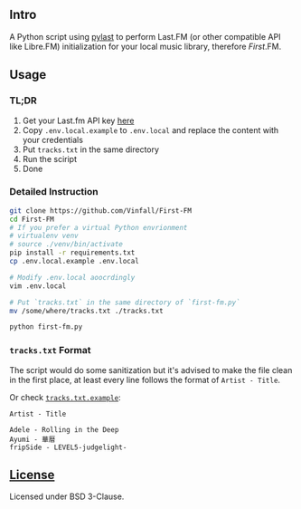 ## Intro

A Python script using [pylast](https://github.com/pylast/pylast) to perform Last.FM (or other compatible API like Libre.FM) initialization for your local music library, therefore *First*.FM.

## Usage

### TL;DR

1. Get your Last.fm API key [here](https://www.last.fm/api/account/create)
2. Copy `.env.local.example` to `.env.local` and replace the content with your credentials
3. Put `tracks.txt` in the same directory
4. Run the sciript
5. Done

### Detailed Instruction

```sh
git clone https://github.com/Vinfall/First-FM
cd First-FM
# If you prefer a virtual Python envrionment
# virtualenv venv
# source ./venv/bin/activate
pip install -r requirements.txt
cp .env.local.example .env.local

# Modify .env.local aoocrdingly
vim .env.local

# Put `tracks.txt` in the same directory of `first-fm.py`
mv /some/where/tracks.txt ./tracks.txt

python first-fm.py
```

### `tracks.txt` Format

The script would do some sanitization but it's advised to make the file clean in the first place, at least every line follows the format of `Artist - Title`.

Or check [`tracks.txt.example`](tracks.txt.example):

```
Artist - Title

Adele - Rolling in the Deep
Ayumi - 華暦
fripSide - LEVEL5-judgelight-
```

## [License](LICENSE)

Licensed under BSD 3-Clause.
